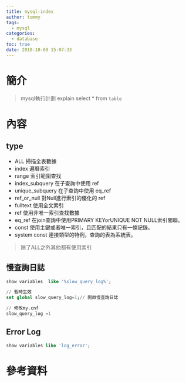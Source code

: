 ```yaml
---
title: mysql-index
author: tommy
tags:
  - mysql
categories:
  - database
toc: true
date: 2018-10-08 15:07:33
---
```


# 簡介

> mysql執行計劃
> explain select * from `table` 

<!--more-->
# 內容

## type

- ALL   掃描全表數據
- index 遍曆索引
- range 索引範圍查找
- index_subquery 在子查詢中使用 ref
- unique_subquery 在子查詢中使用 eq_ref
- ref_or_null 對Null進行索引的優化的 ref
- fulltext 使用全文索引
- ref   使用非唯一索引查找數據
- eq_ref 在join查詢中使用PRIMARY KEYorUNIQUE NOT NULL索引關聯。
- const 使用主鍵或者唯一索引，且匹配的結果只有一條記錄。
- system const 連接類型的特例，查詢的表為系統表。

> 除了ALL之外其他都有使用索引


## 慢查詢日誌
```sql
show variables  like '%slow_query_log%';

// 暫時生效
set global slow_query_log=1;// 開啟慢查詢日誌

// 修改my.cnf
slow_query_log =1
```
## Error Log
```sql
show variables like 'log_error';
```

# 參考資料


